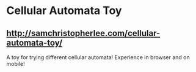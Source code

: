 # Cellular Automata Toy
## http://samchristopherlee.com/cellular-automata-toy/
A toy for trying different cellular automata! Experience in browser and on mobile!

